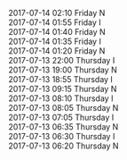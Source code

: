 2017-07-14 02:10 Friday  N  
2017-07-14 01:55 Friday  I  
2017-07-14 01:40 Friday  N  
2017-07-14 01:35 Friday  I  
2017-07-14 01:20 Friday  N  
2017-07-13 22:00 Thursday  I  
2017-07-13 19:00 Thursday  N  
2017-07-13 18:55 Thursday  I  
2017-07-13 09:15 Thursday  N  
2017-07-13 08:10 Thursday  I  
2017-07-13 08:05 Thursday  N  
2017-07-13 07:05 Thursday  I  
2017-07-13 06:35 Thursday  N  
2017-07-13 06:30 Thursday  I  
2017-07-13 06:20 Thursday  N  
